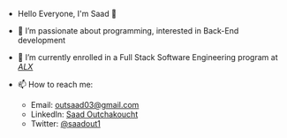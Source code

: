 - Hello Everyone, I'm Saad 👋

- 🔭 I’m passionate about programming, interested in Back-End development
- 🌱 I’m currently enrolled in a Full Stack Software Engineering program at [*ALX*](https://www.alxafrica.com/)
- 📫 How to reach me:
   - Email: outsaad03@gmail.com
   - LinkedIn: [Saad Outchakoucht](https://www.linkedin.com/in/saad-outchakoucht-1193b923b/)
   - Twitter: [@saadout1](https://twitter.com/saadout1)
